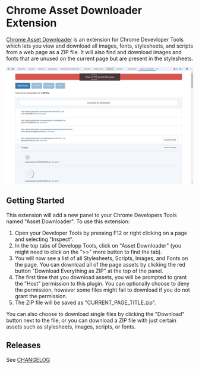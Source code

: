 # Chrome Asset Downloader Extension

[Chrome Asset Downloader](https://chromewebstore.google.com/detail/asset-downloader/iaejdgeeecpdmnnjnncnajkbagpoiikg) is an extension for Chrome Devevloper Tools which lets you view and download all images, fonts, stylesheets, and scripts from a web page as a ZIP file. It will also find and download images and fonts that are unused on the current page but are present in the stylesheets.

![screenshot](./images/screenshot.jpg)

## Getting Started

This extension will add a new panel to your Chrome Developers Tools named "Asset Downloader". To use this extension:

1. Open your Developer Tools by pressing F12 or right clicking on a page and selecting "Inspect".
2. In the top tabs of Developp Tools, click on "Asset Downloader" (you might need to click on the ">>" more button to find the tab).
3. You will now see a list of all Stylesheets, Scripts, Images, and Fonts on the page. You can download all of the page assets by clicking the red button "Download Everything as ZIP" at the top of the panel.
4. The first time that you download assets, you will be prompted to grant the "Host" permission to this plugin. You can optionally choose to deny the permission, however some files might fail to download if you do not grant the permission.
5. The ZIP file will be saved as "CURRENT_PAGE_TITLE.zip".

You can also choose to download single files by clicking the "Download" button next to the file, or you can download a ZIP file with just certain assets such as stylesheets, images, scripts, or fonts.

## Releases

See [CHANGELOG](CHANGELOG.md)
